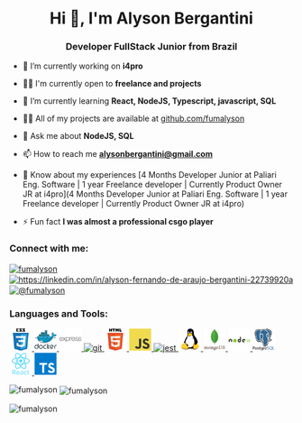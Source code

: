 <h1 align="center">Hi 👋, I'm Alyson Bergantini</h1>
<h3 align="center">Developer FullStack Junior from Brazil</h3>

- 🔭 I’m currently working on **i4pro**

- 👨‍💻 I'm currently open to **freelance and projects**

- 🌱 I’m currently learning **React, NodeJS, Typescript, javascript, SQL**

- 👨‍💻 All of my projects are available at [github.com/fumalyson](github.com/fumalyson)

- 💬 Ask me about **NodeJS, SQL**

- 📫 How to reach me **alysonbergantini@gmail.com**

- 📄 Know about my experiences [4 Months Developer Junior at Paliari Eng. Software | 1 year Freelance developer | Currently Product Owner JR at i4pro](4 Months Developer Junior at Paliari Eng. Software | 1 year Freelance developer | Currently Product Owner JR at i4pro)

- ⚡ Fun fact **I was almost a professional csgo player**

<h3 align="left">Connect with me:</h3>
<p align="left">
<a href="https://twitter.com/fumalyson" target="blank"><img align="center" src="https://raw.githubusercontent.com/rahuldkjain/github-profile-readme-generator/master/src/images/icons/Social/twitter.svg" alt="fumalyson" height="30" width="40" /></a>
<a href="https://linkedin.com/in/https://linkedin.com/in/alyson-fernando-de-araujo-bergantini-22739920a" target="blank"><img align="center" src="https://raw.githubusercontent.com/rahuldkjain/github-profile-readme-generator/master/src/images/icons/Social/linked-in-alt.svg" alt="https://linkedin.com/in/alyson-fernando-de-araujo-bergantini-22739920a" height="30" width="40" /></a>
<a href="https://instagram.com/@fumalyson" target="blank"><img align="center" src="https://raw.githubusercontent.com/rahuldkjain/github-profile-readme-generator/master/src/images/icons/Social/instagram.svg" alt="@fumalyson" height="30" width="40" /></a>
</p>

<h3 align="left">Languages and Tools:</h3>
<p align="left"> <a href="https://www.w3schools.com/css/" target="_blank" rel="noreferrer"> <img src="https://raw.githubusercontent.com/devicons/devicon/master/icons/css3/css3-original-wordmark.svg" alt="css3" width="40" height="40"/> </a> <a href="https://www.docker.com/" target="_blank" rel="noreferrer"> <img src="https://raw.githubusercontent.com/devicons/devicon/master/icons/docker/docker-original-wordmark.svg" alt="docker" width="40" height="40"/> </a> <a href="https://expressjs.com" target="_blank" rel="noreferrer"> <img src="https://raw.githubusercontent.com/devicons/devicon/master/icons/express/express-original-wordmark.svg" alt="express" width="40" height="40"/> </a> <a href="https://git-scm.com/" target="_blank" rel="noreferrer"> <img src="https://www.vectorlogo.zone/logos/git-scm/git-scm-icon.svg" alt="git" width="40" height="40"/> </a> <a href="https://www.w3.org/html/" target="_blank" rel="noreferrer"> <img src="https://raw.githubusercontent.com/devicons/devicon/master/icons/html5/html5-original-wordmark.svg" alt="html5" width="40" height="40"/> </a> <a href="https://developer.mozilla.org/en-US/docs/Web/JavaScript" target="_blank" rel="noreferrer"> <img src="https://raw.githubusercontent.com/devicons/devicon/master/icons/javascript/javascript-original.svg" alt="javascript" width="40" height="40"/> </a> <a href="https://jestjs.io" target="_blank" rel="noreferrer"> <img src="https://www.vectorlogo.zone/logos/jestjsio/jestjsio-icon.svg" alt="jest" width="40" height="40"/> </a> <a href="https://www.linux.org/" target="_blank" rel="noreferrer"> <img src="https://raw.githubusercontent.com/devicons/devicon/master/icons/linux/linux-original.svg" alt="linux" width="40" height="40"/> </a> <a href="https://www.mongodb.com/" target="_blank" rel="noreferrer"> <img src="https://raw.githubusercontent.com/devicons/devicon/master/icons/mongodb/mongodb-original-wordmark.svg" alt="mongodb" width="40" height="40"/> </a> <a href="https://nodejs.org" target="_blank" rel="noreferrer"> <img src="https://raw.githubusercontent.com/devicons/devicon/master/icons/nodejs/nodejs-original-wordmark.svg" alt="nodejs" width="40" height="40"/> </a> <a href="https://www.postgresql.org" target="_blank" rel="noreferrer"> <img src="https://raw.githubusercontent.com/devicons/devicon/master/icons/postgresql/postgresql-original-wordmark.svg" alt="postgresql" width="40" height="40"/> </a> <a href="https://reactjs.org/" target="_blank" rel="noreferrer"> <img src="https://raw.githubusercontent.com/devicons/devicon/master/icons/react/react-original-wordmark.svg" alt="react" width="40" height="40"/> </a> <a href="https://www.typescriptlang.org/" target="_blank" rel="noreferrer"> <img src="https://raw.githubusercontent.com/devicons/devicon/master/icons/typescript/typescript-original.svg" alt="typescript" width="40" height="40"/> </a> </p>

<p><img align="left" src="https://github-readme-stats.vercel.app/api/top-langs?username=fumalyson&show_icons=true&locale=en&layout=compact" alt="fumalyson" /></p>

<p>&nbsp;<img align="center" src="https://github-readme-stats.vercel.app/api?username=fumalyson&show_icons=true&locale=en" alt="fumalyson" /></p>

<p><img align="center" src="https://github-readme-streak-stats.herokuapp.com/?user=fumalyson&" alt="fumalyson" /></p>
